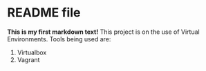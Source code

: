 # README file
**This is my first markdown text!**
This project is on the use of Virtual Environments.
Tools being used are:
1. Virtualbox
2. Vagrant
